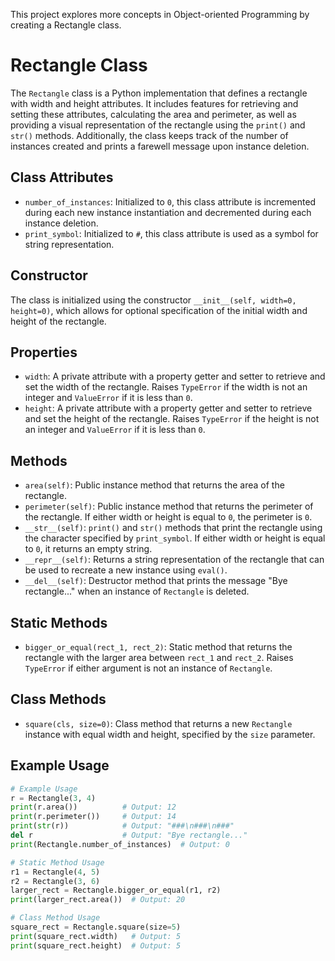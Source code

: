 This project explores more concepts in Object-oriented Programming by creating a Rectangle class.

# Rectangle Class

The `Rectangle` class is a Python implementation that defines a rectangle with width and height attributes. It includes features for retrieving and setting these attributes, calculating the area and perimeter, as well as providing a visual representation of the rectangle using the `print()` and `str()` methods. Additionally, the class keeps track of the number of instances created and prints a farewell message upon instance deletion.

## Class Attributes

- `number_of_instances`: Initialized to `0`, this class attribute is incremented during each new instance instantiation and decremented during each instance deletion.
- `print_symbol`: Initialized to `#`, this class attribute is used as a symbol for string representation.

## Constructor

The class is initialized using the constructor `__init__(self, width=0, height=0)`, which allows for optional specification of the initial width and height of the rectangle.

## Properties

- `width`: A private attribute with a property getter and setter to retrieve and set the width of the rectangle. Raises `TypeError` if the width is not an integer and `ValueError` if it is less than `0`.
- `height`: A private attribute with a property getter and setter to retrieve and set the height of the rectangle. Raises `TypeError` if the height is not an integer and `ValueError` if it is less than `0`.

## Methods

- `area(self)`: Public instance method that returns the area of the rectangle.
- `perimeter(self)`: Public instance method that returns the perimeter of the rectangle. If either width or height is equal to `0`, the perimeter is `0`.
- `__str__(self)`: `print()` and `str()` methods that print the rectangle using the character specified by `print_symbol`. If either width or height is equal to `0`, it returns an empty string.
- `__repr__(self)`: Returns a string representation of the rectangle that can be used to recreate a new instance using `eval()`.
- `__del__(self)`: Destructor method that prints the message "Bye rectangle..." when an instance of `Rectangle` is deleted.

## Static Methods

- `bigger_or_equal(rect_1, rect_2)`: Static method that returns the rectangle with the larger area between `rect_1` and `rect_2`. Raises `TypeError` if either argument is not an instance of `Rectangle`.

## Class Methods

- `square(cls, size=0)`: Class method that returns a new `Rectangle` instance with equal width and height, specified by the `size` parameter.

## Example Usage

```python
# Example Usage
r = Rectangle(3, 4)
print(r.area())          # Output: 12
print(r.perimeter())     # Output: 14
print(str(r))            # Output: "###\n###\n###"
del r                    # Output: "Bye rectangle..."
print(Rectangle.number_of_instances)  # Output: 0

# Static Method Usage
r1 = Rectangle(4, 5)
r2 = Rectangle(3, 6)
larger_rect = Rectangle.bigger_or_equal(r1, r2)
print(larger_rect.area())  # Output: 20

# Class Method Usage
square_rect = Rectangle.square(size=5)
print(square_rect.width)   # Output: 5
print(square_rect.height)  # Output: 5
